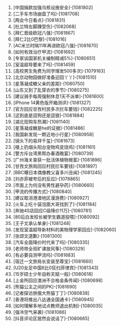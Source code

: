 
1. [中国捐款加强乌核设施安全]-[1081802]
1. [二手车市场崩盘了吗]-[1081708]
1. [两会今日看点]-[1081831]
1. [杜兰特左脚踝受伤]-[1082068]
1. [拜仁晋级欧冠八强]-[1081867]
1. [拜仁2比0巴黎]-[1081016]
1. [AC米兰时隔11年再进欧冠八强]-[1081870]
1. [如何有效治疗甲流]-[1081692]
1. [专家谈国家机关编制精减5%]-[1080651]
1. [室温超导要来了吗]-[1081459]
1. [高校男生免费为同学理发500多次]-[1079163]
1. [北京动物园做好准备迎回丫丫]-[1081510]
1. [星落凝成糖父亲的差距]-[1080750]
1. [山东又到了乱穿衣的季节]-[1080275]
1. [建议骑手每周强制休息1天不派单]-[1081600]
1. [iPhone 14黄色版开箱测评]-[1081327]
1. [官方回应甘孜村民多次拦车要钱]-[1082225]
1. [这到底是逗狗还是逗狼]-[1081884]
1. [湖北现购车热潮]-[1081140]
1. [星落凝成糖是he的证据]-[1081486]
1. [我国新发现一颗近地小行星]-[1080958]
1. [镜头下的易烊千玺]-[1081673]
1. [楼上扔烟头阳台宠物鸡变烧鸡]-[1081161]
1. [警方斥台湾黑帮办春酒晚宴]-[1080739]
1. [广州海关查获一批活体植物根茎]-[1081896]
1. [甘孜文旅局回应村民拦车要钱]-[1081897]
1. [BBC曝日本偶像教父喜多川丑闻]-[1081245]
1. [刘亦菲被夸后的反应]-[1078865]
1. [市面上为何没有男性避孕药]-[1080660]
1. [甲流的传播方式]-[1080840]
1. [建议取消港澳地区漫游费]-[1080927]
1. [火车上吃十袋泡面大哥找到了]-[1081184]
1. [奔驰4S店回应C级降价11万]-[1080781]
1. [80后白发校长被学生霸道投喂]-[1080092]
1. [王子文承认单身]-[1081248]
1. [发现室温超导新材料的美物理学家回应]-[1082060]
1. [张颂文道歉]-[1081300]
1. [汽车全面降价时代来了吗]-[1080335]
1. [老师带全班旷课放风筝]-[1080329]
1. [有必要自测甲流吗]-[1081683]
1. [宿迁一文旅局长变装至尊宝]-[1081660]
1. [U20女足中国6比0狂扫菲律宾]-[1081343]
1. [15岁硕士少年自称天赋一般]-[1080618]
1. [上金所回应澳洲不合格金条传闻]-[1080698]
1. [熊猫公主之间的PK]-[1081690]
1. [记者探访旅俄大熊猫丁丁]-[1080838]
1. [香港将推出八达通全国通卡]-[1080945]
1. [如何理解多地试点教师退出机制]-[1080035]
1. [强冷空气来袭]-[1081086]
1. [抖音评论区居然会说话了]-[1080665]